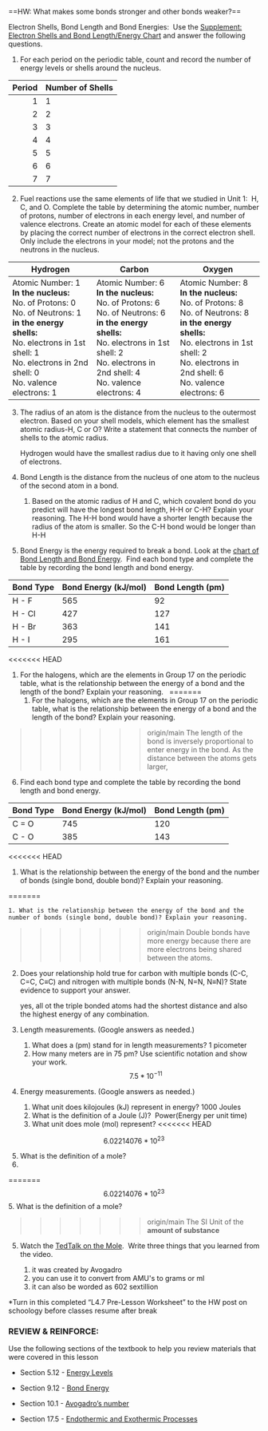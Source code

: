 ==HW: What makes some bonds stronger and other bonds weaker?==

Electron Shells, Bond Length and Bond Energies:  Use the [Supplement: Electron Shells and Bond Length/Energy Chart](https://docs.google.com/document/d/1Z8IZoPStv40yWmrDEjkSEYnKK9HrlaerI0k95XmCNwI/edit?usp=sharing) and answer the following questions.

  

1.  For each period on the periodic table, count and record the number of energy levels or shells around the nucleus.
	
| Period | Number of Shells |
| ------:|:---------------- |
|      1 | 1                |
|      2 | 2                |
|      3 | 3                |
|      4 | 4                |
|      5 | 5                |
|      6 | 6                |
|      7 | 7                |

  

2.  Fuel reactions use the same elements of life that we studied in Unit 1:  H, C, and O. Complete the table by determining the atomic number, number of protons, number of electrons in each energy level, and number of valence electrons. Create an atomic model for each of these elements by placing the correct number of electrons in the correct electron shell. Only include the electrons in your model; not the protons and the neutrons in the nucleus.
	
	
| Hydrogen                                                                                                                                                                                                                     | Carbon                                                                                                                                                                                                                        | Oxygen                                                                                                                                                                                                                       |
| ---------------------------------------------------------------------------------------------------------------------------------------------------------------------------------------------------------------------------- | ----------------------------------------------------------------------------------------------------------------------------------------------------------------------------------------------------------------------------- | ---------------------------------------------------------------------------------------------------------------------------------------------------------------------------------------------------------------------------- |
| Atomic Number: 1 <br> **In the nucleus:** <br> No. of Protons: 0 <br> No. of Neutrons: 1<br> **in the energy shells:**  <br> No. electrons in 1st shell: 1  <br> No. electrons in 2nd shell: 0 <br> No. valence electrons: 1 | Atomic Number: 6 <br> **In the nucleus:** <br> No. of Protons: 6 <br> No. of Neutrons: 6 <br> **in the energy shells:**  <br> No. electrons in 1st shell: 2  <br> No. electrons in 2nd shell: 4 <br> No. valence electrons: 4 | Atomic Number: 8 <br> **In the nucleus:** <br> No. of Protons: 8 <br> No. of Neutrons: 8 <br> **in the energy shells:** <br> No. electrons in 1st shell: 2  <br> No. electrons in 2nd shell: 6 <br> No. valence electrons: 6 |


3.  The radius of an atom is the distance from the nucleus to the outermost electron. Based on your shell models, which element has the smallest atomic radius-H, C or O? Write a statement that connects the number of shells to the atomic radius.

	Hydrogen would have the smallest radius due to it having only one shell of electrons.


4.  Bond Length is the distance from the nucleus of one atom to the nucleus of the second atom in a bond.  
    
	1. Based on the atomic radius of H and C, which covalent bond do you predict will have the longest bond length, H-H or C-H? Explain your reasoning.
	The H-H bond would have a shorter length because the radius of the atom is smaller. So the C-H bond would be longer than H-H

5.  Bond Energy is the energy required to break a bond. Look at the [chart of Bond Length and Bond Energy](https://docs.google.com/document/d/1Z8IZoPStv40yWmrDEjkSEYnKK9HrlaerI0k95XmCNwI/edit?usp=sharing).  Find each bond type and complete the table by recording the bond length and bond energy.
    
	
| Bond Type | Bond Energy (kJ/mol) | Bond Length (pm) |
| --------- | -------------------- | ---------------- |
| H - F     | 565                  | 92               |
| H - Cl    | 427                  | 127              |
| H - Br    | 363                  | 141              |
| H - I     | 295                  | 161              |
<<<<<<< HEAD

1. For the halogens, which are the elements in Group 17 on the periodic table, what is the relationship between the energy of a bond and the length of the bond? Explain your reasoning.  
=======
    1. For the halogens, which are the elements in Group 17 on the periodic table, what is the relationship between the energy of a bond and the length of the bond? Explain your reasoning.  
>>>>>>> origin/main
    The length of the bond is inversely proportional to enter energy in the bond. As the distance between the atoms gets larger, 

  
  

6.  Find each bond type and complete the table by recording the bond length and bond energy.

| Bond Type | Bond Energy (kJ/mol) | Bond Length (pm) |
| --------- | -------------------- | ---------------- |
| C = O     | 745                  | 120              |
| C - O     | 385                  | 143              |
<<<<<<< HEAD

1. What is the relationship between the energy of the bond and the number of bonds (single bond, double bond)? Explain your reasoning.

=======
	
	1. What is the relationship between the energy of the bond and the number of bonds (single bond, double bond)? Explain your reasoning.
>>>>>>> origin/main
    Double bonds have more energy because there are more electrons being shared between the atoms.

2. Does your relationship hold true for carbon with multiple bonds (C-C, C=C, C≡C) and nitrogen with multiple bonds (N-N, N=N, N≡N)? State evidence to support your answer.

    yes, all ot the triple bonded atoms had the shortest distance and also the highest energy of any combination. 

7.  Length measurements. (Google answers as needed.)
	1.  What does a (pm) stand for in length measurements?
	1 picometer
	2.  How many meters are in 75 pm? Use scientific notation and show your work.
    $$7.5*10^{-11}$$

  
  
  

8.  Energy measurements. (Google answers as needed.)
    
	1.  What unit does kilojoules (kJ) represent in energy?
	1000 Joules
	2.  What is the definition of a Joule (J)? 
	Power(Energy per unit time)
	3.  What unit does mole (mol) represent?
<<<<<<< HEAD


$$6.02214076*10^{23}$$


5.  What is the definition of a mole?
6. 
=======
	$$6.02214076*10^{23}$$
	5.  What is the definition of a mole?
>>>>>>> origin/main
	The SI Unit of the **amount of substance**

5.  Watch the [TedTalk on the Mole](https://www.ted.com/talks/daniel_dulek_how_big_is_a_mole_not_the_animal_the_other_one?language=en#t-4295).  Write three things that you learned from the video.

	1. it was created by Avogadro
	2. you can use it to convert from AMU's to grams or ml
	3. it can also be worded as 602 sextillion

*Turn in this completed “L4.7 Pre-Lesson Worksheet” to the HW post on schoology before classes resume after break

  

### REVIEW & REINFORCE:

Use the following sections of the textbook to help you review materials that were covered in this lesson

-   Section 5.12 - [Energy Levels](https://flexbooks.ck12.org/cbook/ck-12-chemistry-flexbook-2.0/section/5.12/primary/lesson/energy-level-ms-ps/)
    
-   Section 9.12 - [Bond Energy](https://flexbooks.ck12.org/cbook/ck-12-chemistry-flexbook-2.0/section/9.12/primary/lesson/bond-energy-chem/) 
    
-   Section 10.1 - [Avogadro’s number](https://flexbooks.ck12.org/cbook/ck-12-chemistry-flexbook-2.0/section/10.1/primary/lesson/avogadros-number-chem/)
    
-   Section 17.5 - [Endothermic and Exothermic Processes](https://flexbooks.ck12.org/cbook/ck-12-chemistry-flexbook-2.0/section/17.5/primary/lesson/exothermic-and-endothermic-processes-chem/)